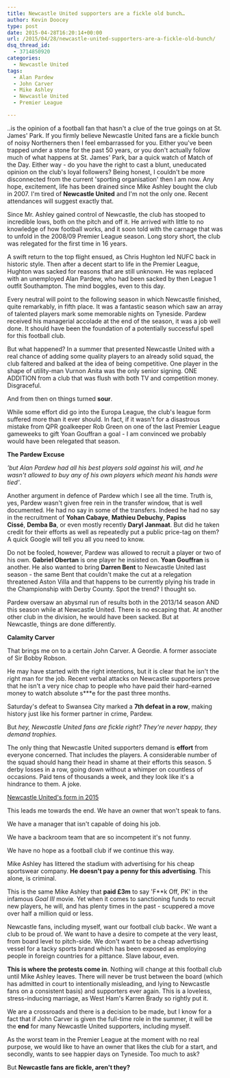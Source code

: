 ```yaml
---
title: Newcastle United supporters are a fickle old bunch…
author: Kevin Doocey
type: post
date: 2015-04-28T16:20:14+00:00
url: /2015/04/28/newcastle-united-supporters-are-a-fickle-old-bunch/
dsq_thread_id:
  - 3714850920
categories:
  - Newcastle United
tags:
  - Alan Pardew
  - John Carver
  - Mike Ashley
  - Newcastle United
  - Premier League

---
```

..is the opinion of a football fan that hasn't a clue of the true goings on at St. James' Park. If you firmly believe Newcastle United fans are a fickle bunch of noisy Northerners then I feel embarrassed for you. Either you've been trapped under a stone for the past 50 years, or you don't actually follow much of what happens at St. James' Park, bar a quick watch of Match of the Day. Either way - do you have the right to cast a blunt, uneducated opinion on the club's loyal followers? Being honest, I couldn't be more disconnected from the current 'sporting organisation' then I am now. Any hope, excitement, life has been drained since Mike Ashley bought the club in 2007. I'm tired of **Newcastle United** and I'm not the only one. Recent attendances will suggest exactly that.

Since Mr. Ashley gained control of Newcastle, the club has stooped to incredible lows, both on the pitch and off it. He arrived with little to no knowledge of how football works, and it soon told with the carnage that was to unfold in the 2008/09 Premier League season. Long story short, the club was relegated for the first time in 16 years.

A swift return to the top flight ensued, as Chris Hughton led NUFC back in historic style. Then after a decent start to life in the Premier League, Hughton was sacked for reasons that are still unknown. He was replaced with an unemployed Alan Pardew, who had been sacked by then League 1 outfit Southampton. The mind boggles, even to this day.

Every neutral will point to the following season in which Newcastle finished, quite remarkably, in fifth place. It was a fantastic season which saw an array of talented players mark some memorable nights on Tyneside. Pardew received his managerial accolade at the end of the season, it was a job well done. It should have been the foundation of a potentially successful spell for this football club.

But what happened? In a summer that presented Newcastle United with a real chance of adding some quality players to an already solid squad, the club faltered and balked at the idea of being competitive. One player in the shape of utility-man Vurnon Anita was the only senior signing. ONE ADDITION from a club that was flush with both TV and competition money. Disgraceful.

And from then on things turned **sour**.

While some effort did go into the Europa League, the club's league form suffered more than it ever should. In fact, if it wasn't for a disastrous mistake from QPR goalkeeper Rob Green on one of the last Premier League gameweeks to gift Yoan Gouffran a goal - I am convinced we probably would have been relegated that season.

**The Pardew Excuse**

_'but Alan Pardew had all his best players sold against his will, and he wasn't allowed to buy any of his own players which meant his hands were tied'_.

Another argument in defence of Pardew which I see all the time. Truth is, yes, Pardew wasn't given free rein in the transfer window, that is well documented. He had no say in some of the transfers. Indeed he had no say in the recruitment of **Yohan Cabaye**, **Mathieu Debuchy**, **Papiss Cissé**, **Demba Ba**, or even mostly recently **Daryl Janmaat**. But did he taken credit for their efforts as well as repeatedly put a public price-tag on them? A quick Google will tell you all you need to know.

Do not be fooled, however, Pardew was allowed to recruit a player or two of his own. **Gabriel Obertan** is one player he insisted on. **Yoan Gouffran** is another. He also wanted to bring **Darren Bent** to Newcastle United last season - the same Bent that couldn't make the cut at a relegation threatened Aston Villa and that happens to be currently plying his trade in the Championship with Derby County. Spot the trend? I thought so.

Pardew oversaw an abysmal run of results both in the 2013/14 season AND this season while at Newcastle United. There is no escaping that. At another other club in the division, he would have been sacked. But at Newcastle, things are done differently.

**Calamity Carver**

That brings me on to a certain John Carver. A Geordie. A former associate of Sir Bobby Robson.

He may have started with the right intentions, but it is clear that he isn't the right man for the job. Recent verbal attacks on Newcastle supporters prove that he isn't a very nice chap to people who have paid their hard-earned money to watch absolute s***e for the past three months.

Saturday's defeat to Swansea City marked a **7th defeat in a row**, making history just like his former partner in crime, Pardew.

But _hey, Newcastle United fans are fickle right? They're never happy, they demand trophies._

The only thing that Newcastle United supporters demand is **effort** from everyone concerned. That includes the players. A considerable number of the squad should hang their head in shame at their efforts this season. 5 derby losses in a row, going down without a whimper on countless of occasions. Paid tens of thousands a week, and they look like it's a hindrance to them. A joke.

[Newcastle United's form in 2015](http://www.footballdigest.org/wp-content/uploads/2015/04/Newcastle-United-Form.jpg)

This leads me towards the end. We have an owner that won't speak to fans.

We have a manager that isn't capable of doing his job.

We have a backroom team that are so incompetent it's not funny.

We have no hope as a football club if we continue this way.

Mike Ashley has littered the stadium with advertising for his cheap sportswear company. **He doesn't pay a penny for this advertising**. This alone, is criminal.

This is the same Mike Ashley that **paid £3m** to say 'F**k Off, PK' in the infamous _Goal III_ movie. Yet when it comes to sanctioning funds to recruit new players, he will, and has plenty times in the past - scuppered a move over half a million quid or less.

Newcastle fans, including myself, want our football club back<. We want a club to be proud of. We want to have a desire to compete at the very least, from board level to pitch-side. We don't want to be a cheap advertising vessel for a tacky sports brand which has been exposed as employing people in foreign countries for a pittance. Slave labour, even.

**This is where the protests come in**. Nothing will change at this football club until Mike Ashley leaves. There will never be trust between the board (which has admitted in court to intentionally misleading, and lying to Newcastle fans on a consistent basis) and supporters ever again. This is a loveless, stress-inducing marriage, as West Ham's Karren Brady so rightly put it.

We are a crossroads and there is a decision to be made, but I know for a fact that if John Carver is given the full-time role in the summer, it will be the **end** for many Newcastle United supporters, including myself.

As the worst team in the Premier League at the moment with no real purpose, we would like to have an owner that likes the club for a start, and secondly, wants to see happier days on Tyneside. Too much to ask?

But **Newcastle fans are fickle, aren't they?**
